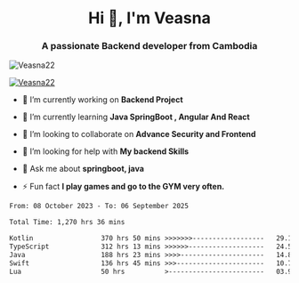 <h1 align="center">Hi 👋, I'm Veasna</h1>
<h3 align="center">A passionate Backend developer from Cambodia</h3>

<p align="left"> <img src="https://komarev.com/ghpvc/?username=Veasna22&label=Profile%20views&color=0e75b6&style=flat" alt="Veasna22" /> </p>

<p align="left"> <a href="https://github.com/ryo-ma/github-profile-trophy"><img src="https://github-profile-trophy.vercel.app/?username=veasna22&theme=dracula" alt="Veasna22" /></a> </p>

- 🔭 I’m currently working on **Backend Project**

- 🌱 I’m currently learning **Java SpringBoot , Angular And React**

- 👯 I’m looking to collaborate on **Advance Security and Frontend**

- 🤝 I’m looking for help with **My backend Skills**

- 💬 Ask me about **springboot, java**

- ⚡ Fun fact **I play games and go to the GYM very often.**

<!--START_SECTION:waka-->

```txt
From: 08 October 2023 - To: 06 September 2025

Total Time: 1,270 hrs 36 mins

Kotlin                 370 hrs 50 mins >>>>>>>------------------   29.19 %
TypeScript             312 hrs 13 mins >>>>>>-------------------   24.57 %
Java                   188 hrs 23 mins >>>>---------------------   14.83 %
Swift                  136 hrs 45 mins >>>----------------------   10.76 %
Lua                    50 hrs          >------------------------   03.94 %
```

<!--END_SECTION:waka-->
